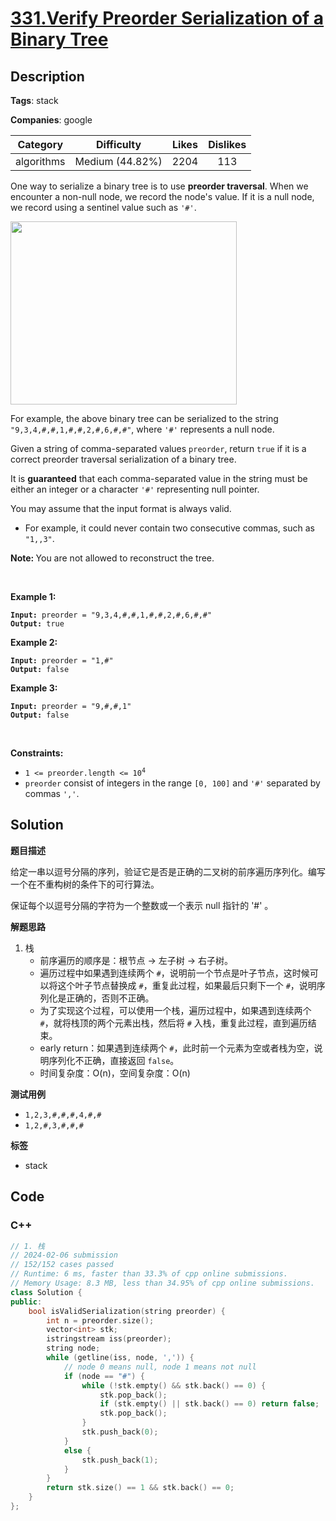 # [331.Verify Preorder Serialization of a Binary Tree](https://leetcode.com/problems/verify-preorder-serialization-of-a-binary-tree/description/)

## Description

**Tags**: stack

**Companies**: google

|  Category  |   Difficulty    | Likes | Dislikes |
| :--------: | :-------------: | :---: | :------: |
| algorithms | Medium (44.82%) | 2204  |   113    |

<p>One way to serialize a binary tree is to use <strong>preorder traversal</strong>. When we encounter a non-null node, we record the node&#39;s value. If it is a null node, we record using a sentinel value such as <code>&#39;#&#39;</code>.</p>
<img alt="" src="https://assets.leetcode.com/uploads/2021/03/12/pre-tree.jpg" style="width: 362px; height: 293px;" />
<p>For example, the above binary tree can be serialized to the string <code>&quot;9,3,4,#,#,1,#,#,2,#,6,#,#&quot;</code>, where <code>&#39;#&#39;</code> represents a null node.</p>
<p>Given a string of comma-separated values <code>preorder</code>, return <code>true</code> if it is a correct preorder traversal serialization of a binary tree.</p>
<p>It is <strong>guaranteed</strong> that each comma-separated value in the string must be either an integer or a character <code>&#39;#&#39;</code> representing null pointer.</p>
<p>You may assume that the input format is always valid.</p>
<ul>
  <li>For example, it could never contain two consecutive commas, such as <code>&quot;1,,3&quot;</code>.</li>
</ul>
<p><strong>Note:&nbsp;</strong>You are not allowed to reconstruct the tree.</p>
<p>&nbsp;</p>
<p><strong class="example">Example 1:</strong></p>
<pre><code><strong>Input:</strong> preorder = "9,3,4,#,#,1,#,#,2,#,6,#,#"
<strong>Output:</strong> true</code></pre><p><strong class="example">Example 2:</strong></p>
<pre><code><strong>Input:</strong> preorder = "1,#"
<strong>Output:</strong> false</code></pre><p><strong class="example">Example 3:</strong></p>
<pre><code><strong>Input:</strong> preorder = "9,#,#,1"
<strong>Output:</strong> false</code></pre>
<p>&nbsp;</p>
<p><strong>Constraints:</strong></p>
<ul>
  <li><code>1 &lt;= preorder.length &lt;= 10<sup>4</sup></code></li>
  <li><code>preorder</code> consist of integers in the range <code>[0, 100]</code> and <code>&#39;#&#39;</code> separated by commas <code>&#39;,&#39;</code>.</li>
</ul>

## Solution

**题目描述**

给定一串以逗号分隔的序列，验证它是否是正确的二叉树的前序遍历序列化。编写一个在不重构树的条件下的可行算法。

保证每个以逗号分隔的字符为一个整数或一个表示 null 指针的 '#' 。

**解题思路**

1. 栈
   - 前序遍历的顺序是：根节点 -> 左子树 -> 右子树。
   - 遍历过程中如果遇到连续两个 `#`，说明前一个节点是叶子节点，这时候可以将这个叶子节点替换成 `#`，重复此过程，如果最后只剩下一个 `#`，说明序列化是正确的，否则不正确。
   - 为了实现这个过程，可以使用一个栈，遍历过程中，如果遇到连续两个 `#`，就将栈顶的两个元素出栈，然后将 `#` 入栈，重复此过程，直到遍历结束。
   - early return：如果遇到连续两个 `#`，此时前一个元素为空或者栈为空，说明序列化不正确，直接返回 `false`。
   - 时间复杂度：O(n)，空间复杂度：O(n)

**测试用例**

- `1,2,3,#,#,#,4,#,#`
- `1,2,#,3,#,#,#`

**标签**

- stack

<!-- code start -->
## Code

### C++

```cpp
// 1. 栈
// 2024-02-06 submission
// 152/152 cases passed
// Runtime: 6 ms, faster than 33.3% of cpp online submissions.
// Memory Usage: 8.3 MB, less than 34.95% of cpp online submissions.
class Solution {
public:
    bool isValidSerialization(string preorder) {
        int n = preorder.size();
        vector<int> stk;
        istringstream iss(preorder);
        string node;
        while (getline(iss, node, ',')) {
            // node 0 means null, node 1 means not null
            if (node == "#") {
                while (!stk.empty() && stk.back() == 0) {
                    stk.pop_back();
                    if (stk.empty() || stk.back() == 0) return false;
                    stk.pop_back();
                }
                stk.push_back(0);
            }
            else {
                stk.push_back(1);
            }
        }
        return stk.size() == 1 && stk.back() == 0;
    }
};
```

<!-- code end -->
